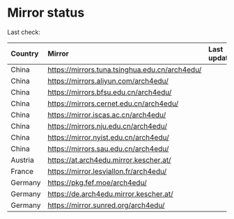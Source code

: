 <script src="./time.js"></script>
# Mirror status
Last check: <script type="text/javascript">localize(1716376617.6176589);</script>

|Country|Mirror|Last update|
|:------|:-----|:----------|
|China|https://mirrors.tuna.tsinghua.edu.cn/arch4edu/|<script type="text/javascript">localize(1716359723);</script>|
|China|https://mirrors.aliyun.com/arch4edu/|<script type="text/javascript">localize(1716316511);</script>|
|China|https://mirrors.bfsu.edu.cn/arch4edu/|<script type="text/javascript">localize(1716359723);</script>|
|China|https://mirrors.cernet.edu.cn/arch4edu/|<script type="text/javascript">localize(1716316511);</script>|
|China|https://mirror.iscas.ac.cn/arch4edu/|<script type="text/javascript">localize(1716316511);</script>|
|China|https://mirrors.nju.edu.cn/arch4edu/|<script type="text/javascript">localize(1716316511);</script>|
|China|https://mirror.nyist.edu.cn/arch4edu/|<script type="text/javascript">localize(1716316511);</script>|
|China|https://mirrors.sau.edu.cn/arch4edu/|<script type="text/javascript">localize(1716359723);</script>|
|Austria|https://at.arch4edu.mirror.kescher.at/|<script type="text/javascript">localize(1716359723);</script>|
|France|https://mirror.lesviallon.fr/arch4edu/|<script type="text/javascript">localize(1716316511);</script>|
|Germany|https://pkg.fef.moe/arch4edu/|<script type="text/javascript">localize(1716359723);</script>|
|Germany|https://de.arch4edu.mirror.kescher.at/|<script type="text/javascript">localize(1716359723);</script>|
|Germany|https://mirror.sunred.org/arch4edu/|<script type="text/javascript">localize(1716359723);</script>|

<script src="./tablefilter/tablefilter.js"></script>
<script src="./table.js"></script>